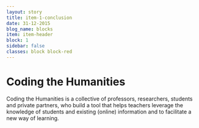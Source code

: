 ```yaml
---
layout: story
title: item-1-conclusion
date: 31-12-2015
blog_name: blocks
item: item-header
block: 1
sidebar: false
classes: block block-red
---
```

# Coding the Humanities

Coding the Humanities is a collective of professors, researchers, students and private partners, who build a tool that helps teachers leverage the knowledge of students and existing (online) information and to facilitate a new way of learning.